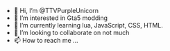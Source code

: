 - 👋 Hi, I’m @TTVPurpleUnicorn
- 👀 I’m interested in Gta5 modding
- 🌱 I’m currently learning lua, JavaScript, CSS, HTML.
- 💞️ I’m looking to collaborate on not much 
- 📫 How to reach me ...
